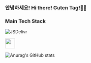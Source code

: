 ### 안녕하세요! Hi there! Guten Tag!👋👋

### Main Tech Stack

![JSDelivr](https://www.jsdelivr.com/package/npm/simple-icons)

<img height="32" width="32" style="color:white" src="https://cdn.jsdelivr.net/npm/simple-icons@v4/icons/java.svg" />

![Anurag's GitHub stats](https://github-readme-stats.vercel.app/api?username=gutenLee&show_icons=true&theme=radical)
